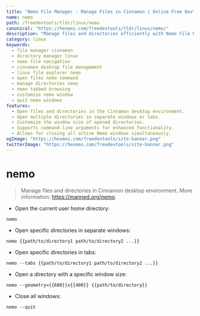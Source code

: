 ```yaml
---
title: "Nemo File Manager - Manage Files in Cinnamon | Online Free DevTools by Hexmos"
name: nemo
path: /freedevtools/tldr/linux/nemo
canonical: "https://hexmos.com/freedevtools/tldr/linux/nemo/"
description: "Manage files and directories efficiently with Nemo File Manager. Open files and folders in tabs or separate windows, customize window size, and quit all windows. Free online tool, no registration required."
category: linux
keywords:
  - file manager cinnamon
  - directory manager linux
  - nemo file navigation
  - cinnamon desktop file management
  - linux file explorer nemo
  - open files nemo command
  - manage directories nemo
  - nemo tabbed browsing
  - customize nemo window
  - quit nemo windows
features:
  - Open files and directories in the Cinnamon desktop environment.
  - Open multiple directories in separate windows or tabs.
  - Customize the window size of opened directories.
  - Supports command-line arguments for enhanced functionality.
  - Allows for closing all active Nemo windows simultaneously.
ogImage: "https://hexmos.com/freedevtools/site-banner.png"
twitterImage: "https://hexmos.com/freedevtools/site-banner.png"
---
```


# nemo

> Manage files and directories in Cinnamon desktop environment.
> More information: <https://manned.org/nemo>.

- Open the current user home directory:

`nemo`

- Open specific directories in separate windows:

`nemo {{path/to/directory1 path/to/directory2 ...}}`

- Open specific directories in tabs:

`nemo --tabs {{path/to/directory1 path/to/directory2 ...}}`

- Open a directory with a specific window size:

`nemo --geometry={{600}}x{{400}} {{path/to/directory}}`

- Close all windows:

`nemo --quit`
